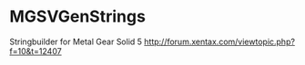 # MGSVGenStrings
Stringbuilder for Metal Gear Solid 5
http://forum.xentax.com/viewtopic.php?f=10&t=12407
